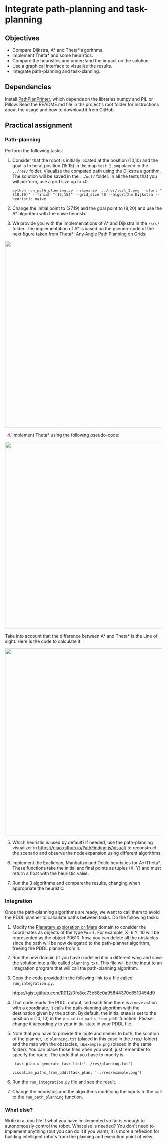 # Integrate path-planning and task-planning

## Objectives

* Compare Dijkstra, A* and Theta* algorithms.
* Implement Theta* and some heuristics.
* Compare the heuristics and understand the impact on the solution.
* Use a graphical interface to visualize the results.
* Integrate path-planning and task-planning.


## Dependencies

Install [PathPlanPrinter](https://github.com/R012/PathPlanPrinter), which depends on the libraries numpy and PIL or Pillow. Read the README.md file in the project's root folder for instructions about the usage and how to download it from GitHub.


## Practical assignment

### Path-planning
Perform the following tasks:

1. Consider that the robot is initially located at the position (10,10) and the goal is to be at position (15,15) in the map `test_2.png` placed in the ```../res/``` folder. Visualize the computed path using the Dijkstra algorithm. The solution will be saved in the ```../out/``` folder. In all the tests that you will perform, use a grid size up to 40.


   ```python run_path_planning.py --scenario  ../res/test_2.png --start "(10,10)" --finish "(15,15)" --grid_size 40 --algorithm Dijkstra --heuristic naive```

2. Change the initial point to  (27,19) and the goal point to (8,20) and use the A* algorithm with the naive heuristic.
   
3. We provide you with the implementations of A* and Dijkstra in the ```/src/``` folder. The implementation of A* is based on the  pseudo-code of the next figure taken from [Theta*: Any-Angle Path Planning on Grids](https://arxiv.org/pdf/1401.3843.pdf):

<img align="center" src="A*.png" width="600">

4. Implement Theta* using the following pseudo-code:

<img align="center" src="Theta*.png" width="600">

Take into account that the difference between A* and Theta* is the Line of sight. Here is the code to calculate it:

<img align="center" src="Lineofsight.png" width="600">

5. Which heuristic is used by default? If needed, use the path-planning visualizer in https://qiao.github.io/PathFinding.js/visual/ to reconstruct the scenario and observe the node expansion using different algorithms.

6. Implement the Euclidean, Manhattan and Octile heuristics for A*/Theta*. These functions take the initial and final points as tuples (X, Y) and must return a float with the heuristic value.

7. Run the 3 algorithms and compare the results, changing when appropriate the heuristic. 

### Integration

Once the path-planning algorithms are ready, we want to call them to avoid the PDDL planner to calculate paths between tasks. Do the following tasks:

1. Modify the [Planetary exploration on Mars](https://github.com/Malola2015/planningCourse/blob/master/assignments/PlanetaryExploration.md) domain to consider the coordinates as objects of the type ```Point```. For example, X=6 Y=10 will be represented as the object P0610. Now, you can delete all the obstacles since the path will be now delegated to the path-planner algorithm, freeing the PDDL planner from it.

2. Run the new domain (if you have modelled it in a different way) and save the solution into a file called ```planning.txt```. This file will be the input to an integration program that will call the path-planning algorithm.

3. Copy the code provided in the following link to a file called ```run_integration.py```. 

   https://gist.github.com/R012/0fe8ec73b58c0a95844370c6510454d9

4. That code reads the PDDL output, and each time there is a ```move``` action with a coordinate, it calls the path-planning algorithm with the destination given by the action. By default, the initial state is set to the position = (10, 10) in the ```visualize_paths_from_pddl``` function. Please change it accordingly to your initial state in your PDDL file.

5. Note that you have to provide the route and names to both, the solution of the planner, i.e.```planning.txt``` (placed in this case in the ```/res/``` folder) and the map with the obstacles, i.e.```example.png``` (placed in the same folder). You can place those files when you want, just remember to specify the route. The code that you have to modify is:

    ``` task_plan = generate_task_list('../res/planning.txt')``` 

    ```visualize_paths_from_pddl(task_plan, '../res/example.png')``` 

5. Run the ```run_integration.py``` file and see the result. 

6. Change the heuristics and the algorithms modifying the inputs to the call to the ```run_path_planning``` function.


### What else?

Write in a .doc file if what you have implemented so far is enough to autonomously control the robot. What else is needed? You don´t need to implement anything (but you can do it if you want), it is more a reflexion for building intelligent robots from the planning and execution point of view.



